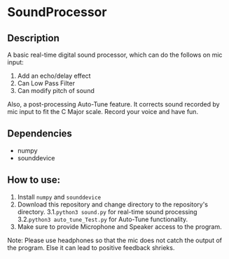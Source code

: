 # SoundProcessor

## Description
A basic real-time digital sound processor, which can do the follows on mic input:
1. Add an echo/delay effect
2. Can Low Pass Filter
3. Can modify pitch of sound

Also, a post-processing Auto-Tune feature.
It corrects sound recorded by mic input to fit the C Major scale.
Record your voice and have fun. 

## Dependencies
- numpy
- sounddevice

## How to use:
1. Install `numpy` and `sounddevice`
2. Download this repository and change directory to the repository's directory.
3.1.`python3 sound.py` for real-time sound processing
3.2.`python3 auto_tune_Test.py` for Auto-Tune functionality.
4. Make sure to provide Microphone and Speaker access to the program.

Note: Please use headphones so that the mic does not catch the output of the program. Else it can lead to positive feedback shrieks.
